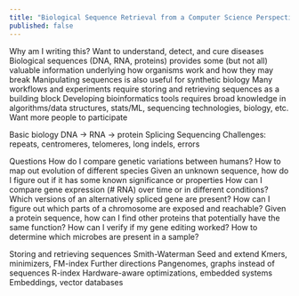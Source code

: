 ```yaml
---
title: "Biological Sequence Retrieval from a Computer Science Perspective"
published: false
---
```


Why am I writing this?
Want to understand, detect, and cure diseases
Biological sequences (DNA, RNA, proteins) provides some (but not all) valuable information underlying how organisms work and how they may break
Manipulating sequences is also useful for synthetic biology
Many workflows and experiments require storing and retrieving sequences as a building block
Developing bioinformatics tools requires broad knowledge in algorithms/data structures, stats/ML, sequencing technologies, biology, etc. Want more people to participate

Basic biology
DNA -> RNA -> protein
Splicing
Sequencing
Challenges: repeats, centromeres, telomeres, long indels, errors

Questions
How do I compare genetic variations between humans?
How to map out evolution of different species
Given an unknown sequence, how do I figure out if it has some known significance or properties
How can I compare gene expression (# RNA) over time or in different conditions?
Which versions of an alternatively spliced gene are present?
How can I figure out which parts of a chromosome are exposed and reachable?
Given a protein sequence, how can I find other proteins that potentially have the same function?
How can I verify if my gene editing worked?
How to determine which microbes are present in a sample?

Storing and retrieving sequences
Smith-Waterman
Seed and extend
Kmers, minimizers, FM-index
Further directions
Pangenomes, graphs instead of sequences
R-index
Hardware-aware optimizations, embedded systems
Embeddings, vector databases
